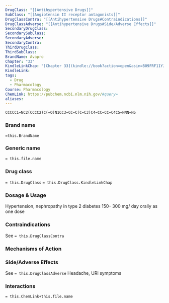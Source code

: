 ```yaml
---
DrugClass: "[[Antihypertensive Drugs]]"
SubClass: "[[Angiotensin II receptor antagonists]]"
DrugClassContra: "[[Antihypertensive Drugs#Contraindications]]"
DrugClassAdverse: "[[Antihypertensive Drugs#Side/Adverse Effects]]"
SecondaryDrugClass: 
SecondarySubClass: 
SecondaryAdverse: 
SecondaryContra: 
ThirdDrugClass: 
ThirdSubClass: 
BrandName: Avapro
Chapter: "33"
KindleLinkChap: "[Chapter 33](kindle://book?action=open&asin=B09FRF11YJ&location=17954)"
KindleLink: 
tags:
  - Drug
  - Pharmacology
Course: Pharmacology
ChemLink: https://pubchem.ncbi.nlm.nih.gov/#query=
aliases:
---
```

```smiles
CCCCC1=NC2(CCCC2)C(=O)N1CC3=CC=C(C=C3)C4=CC=CC=C4C5=NNN=N5
```

### Brand name
`=this.BrandName`

### Generic name
`= this.file.name`

### Drug class 
`= this.DrugClass`
	`= this.DrugClass.KindleLinkChap`

### Dosage & Usage
Hypertension, nephropathy in type 2 diabetes
150– 300 mg/ day orally as one dose

### Contraindications
See `= this.DrugClassContra`

### Mechanisms of Action


### Side/Adverse Effects
See `= this.DrugClassAdverse`
Headache, URI symptoms 

### Interactions

`= this.ChemLink+this.file.name`

